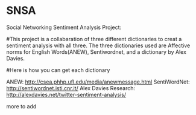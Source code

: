 # SNSA
Social Networking Sentiment Analysis Project:

#This project is a collabaration of three different dictionaries to creat a sentiment analysis with all three.
  The three dictionaries used are Affective norms for English Words(ANEW), Sentiwordnet, and a dictionary by Alex Davies.

#Here is how you can get each dictionary 

ANEW: http://csea.phhp.ufl.edu/media/anewmessage.html
SentiWordNet: http://sentiwordnet.isti.cnr.it/
Alex Davies Research: http://alexdavies.net/twitter-sentiment-analysis/



more to add
